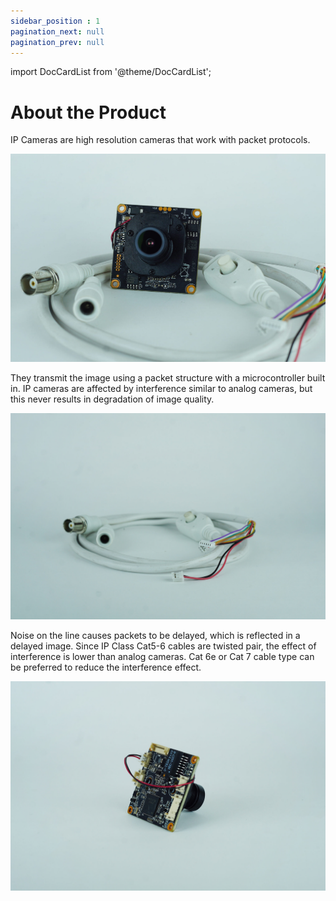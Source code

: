 ```yaml
---
sidebar_position : 1
pagination_next: null
pagination_prev: null
---
```


import DocCardList from '@theme/DocCardList';

# About the Product

IP Cameras are high resolution cameras that work with packet protocols. 

![5 MP IP Camera](./image/IP-KAMERA-e1651089737322.jpg)

They transmit the image using a packet structure with a microcontroller built in. IP cameras are affected by interference similar to analog cameras, but this never results in degradation of image quality.

![5 MP IP Camera](./image/IP-KAMERA-KABLO--e1651089500911.jpg)

 Noise on the line causes packets to be delayed, which is reflected in a delayed image. Since IP Class Cat5-6 cables are twisted pair, the effect of interference is lower than analog cameras. Cat 6e or Cat 7 cable type can be preferred to reduce the interference effect.

![5 MP IP Camera](./image/IP-KAMERA-YAN--e1651089436888.jpg)

<DocCardList />